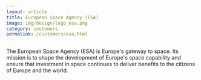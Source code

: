 ```yaml
---
layout: article
title: European Space Agency (ESA)
image: img/design/logo_esa.png
category: customers
permalink: /customers/esa.html
---
```


The European Space Agency (ESA) is Europe's gateway to space. Its
mission is to shape the development of Europe's space capability and
ensure that investment in space continues to deliver benefits to the
citizens of Europe and the world.

